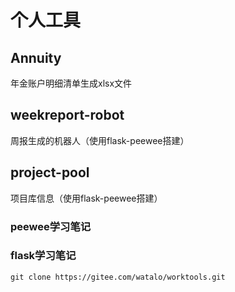 # 个人工具

## Annuity
年金账户明细清单生成xlsx文件

## weekreport-robot
周报生成的机器人（使用flask-peewee搭建）

## project-pool
项目库信息（使用flask-peewee搭建）

### peewee学习笔记

### flask学习笔记



``git clone https://gitee.com/watalo/worktools.git``

